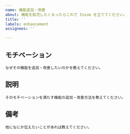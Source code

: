 ```yaml
---
name: 機能追加・改善
about: 機能を拡充したくなったらこれで Issue を立ててください。
title: ''
labels: enhancement
assignees: ''

---
```


## モチベーション
`なぜその機能を追加・改善したいのかを教えてください。`

## 説明
`そのモチベーションを満たす機能の追加・改善方法を教えてください。`

## 備考
`他になにか伝えたいことがあれば教えてください。`
